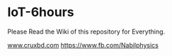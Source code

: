 # IoT-6hours
Please Read the Wiki of this repository for Everything. 

www.cruxbd.com
https://www.fb.com/Nabilphysics
